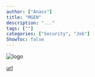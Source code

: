 ```yaml
---
author: ["Anass"]
title: "MGEN"
description: "..."
tags: [""]
categories: ["Security", "Job"]
ShowToc: false
---
```


![logo](images/MGENLogo.webp)

[url](https://www.mgen.fr/)
